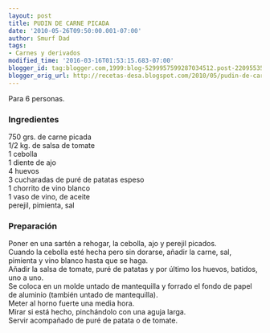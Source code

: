 ```yaml
---
layout: post
title: PUDIN DE CARNE PICADA
date: '2010-05-26T09:50:00.001-07:00'
author: Smurf Dad
tags:
- Carnes y derivados
modified_time: '2016-03-16T01:53:15.683-07:00'
blogger_id: tag:blogger.com,1999:blog-5299957599287034512.post-2209553523570750213
blogger_orig_url: http://recetas-desa.blogspot.com/2010/05/pudin-de-carne-picada.html
---
```


Para 6 personas.<br /><h3>Ingredientes</h3>750 grs. de carne picada<br />1/2 kg. de salsa de tomate<br />1 cebolla<br />1 diente de ajo<br />4 huevos<br />3 cucharadas de puré de patatas espeso<br />1 chorrito de vino blanco<br />1 vaso de vino, de aceite<br />perejil, pimienta, sal<br /><h3>Preparación</h3>Poner en una sartén a rehogar, la cebolla, ajo y perejil picados.<br />Cuando la cebolla esté hecha pero sin dorarse, añadir la carne, sal, pimienta y vino blanco hasta que se haga.<br />Añadir la salsa de tomate, puré de patatas y por último los huevos, batidos, uno a uno.<br />Se coloca en un molde untado de mantequilla y forrado el fondo de papel de aluminio (también untado de mantequilla).<br />Meter al horno fuerte una media hora.<br />Mirar si está hecho, pinchándolo con una aguja larga.<br />Servir acompañado de puré de patata o de tomate.